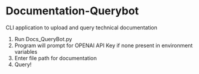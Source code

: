 # Documentation-Querybot
CLI application to upload and query technical documentation

1. Run Docs_QueryBot.py
2. Program will prompt for OPENAI API Key if none present in environment variables
3. Enter file path for documentation
4. Query!
